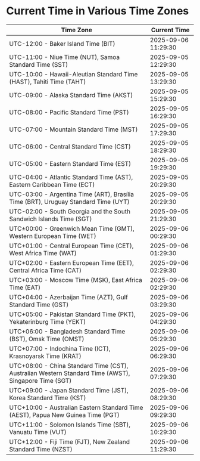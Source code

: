 # Current Time in Various Time Zones

| Time Zone | Current Time |
|-----------|--------------|
| UTC-12:00 - Baker Island Time (BIT) | 2025-09-06 11:29:30 |
| UTC-11:00 - Niue Time (NUT), Samoa Standard Time (SST) | 2025-09-05 12:29:30 |
| UTC-10:00 - Hawaii-Aleutian Standard Time (HAST), Tahiti Time (TAHT) | 2025-09-05 13:29:30 |
| UTC-09:00 - Alaska Standard Time (AKST) | 2025-09-05 15:29:30 |
| UTC-08:00 - Pacific Standard Time (PST) | 2025-09-05 16:29:30 |
| UTC-07:00 - Mountain Standard Time (MST) | 2025-09-05 17:29:30 |
| UTC-06:00 - Central Standard Time (CST) | 2025-09-05 18:29:30 |
| UTC-05:00 - Eastern Standard Time (EST) | 2025-09-05 19:29:30 |
| UTC-04:00 - Atlantic Standard Time (AST), Eastern Caribbean Time (ECT) | 2025-09-05 20:29:30 |
| UTC-03:00 - Argentina Time (ART), Brasília Time (BRT), Uruguay Standard Time (UYT) | 2025-09-05 20:29:30 |
| UTC-02:00 - South Georgia and the South Sandwich Islands Time (SGT) | 2025-09-05 21:29:30 |
| UTC±00:00 - Greenwich Mean Time (GMT), Western European Time (WET) | 2025-09-06 00:29:30 |
| UTC+01:00 - Central European Time (CET), West Africa Time (WAT) | 2025-09-06 01:29:30 |
| UTC+02:00 - Eastern European Time (EET), Central Africa Time (CAT) | 2025-09-06 02:29:30 |
| UTC+03:00 - Moscow Time (MSK), East Africa Time (EAT) | 2025-09-06 02:29:30 |
| UTC+04:00 - Azerbaijan Time (AZT), Gulf Standard Time (GST) | 2025-09-06 03:29:30 |
| UTC+05:00 - Pakistan Standard Time (PKT), Yekaterinburg Time (YEKT) | 2025-09-06 04:29:30 |
| UTC+06:00 - Bangladesh Standard Time (BST), Omsk Time (OMST) | 2025-09-06 05:29:30 |
| UTC+07:00 - Indochina Time (ICT), Krasnoyarsk Time (KRAT) | 2025-09-06 06:29:30 |
| UTC+08:00 - China Standard Time (CST), Australian Western Standard Time (AWST), Singapore Time (SGT) | 2025-09-06 07:29:30 |
| UTC+09:00 - Japan Standard Time (JST), Korea Standard Time (KST) | 2025-09-06 08:29:30 |
| UTC+10:00 - Australian Eastern Standard Time (AEST), Papua New Guinea Time (PGT) | 2025-09-06 09:29:30 |
| UTC+11:00 - Solomon Islands Time (SBT), Vanuatu Time (VUT) | 2025-09-06 10:29:30 |
| UTC+12:00 - Fiji Time (FJT), New Zealand Standard Time (NZST) | 2025-09-06 11:29:30 |
